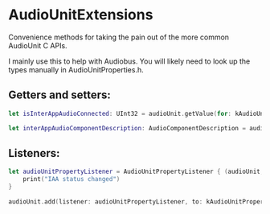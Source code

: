 AudioUnitExtensions
===================

Convenience methods for taking the pain out of the more common AudioUnit C APIs.

I mainly use this to help with Audiobus. You will likely need to look up the types manually in AudioUnitProperties.h.

## Getters and setters:

```swift
let isInterAppAudioConnected: UInt32 = audioUnit.getValue(for: kAudioUnitProperty_IsInterAppConnected)

let interAppAudioComponentDescription: AudioComponentDescription = audioUnit.getValue(for: kAudioOutputUnitProperty_NodeComponentDescription)
```

## Listeners:

```swift
let audioUnitPropertyListener = AudioUnitPropertyListener { (audioUnit, property) in
    print("IAA status changed")
}
        
audioUnit.add(listener: audioUnitPropertyListener, to: kAudioUnitProperty_IsInterAppConnected)
```

